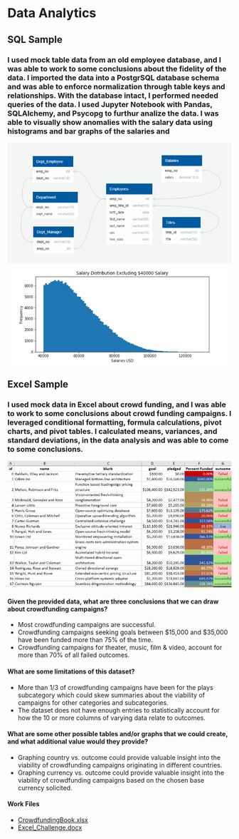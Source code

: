 # Data Analytics
## SQL Sample
### I used mock table data from an old employee database, and I was able to work to some conclusions about the fidelity of the data. I imported the data into a PostgrSQL database schema and was able to enforce normalization through table keys and relationships.  With the database intact, I performed needed queries of the data.  I used Jupyter Notebook with Pandas, SQLAlchemy, and Psycopg to furthur analize the data. I was able to visually show anomalies with the salary data using histograms and bar graphs of the salaries and 
![erd.gif](SQL/erd.gif)
![hist.gif](SQL/Bonus/b4_histogram_exclude_40000.png)
## Excel Sample
### I used mock data in Excel about crowd funding, and I was able to work to some conclusions about crowd funding campaigns. I leveraged conditional formatting, formula calculations, pivot charts, and pivot tables. I calculated means, variances, and standard deviations, in the data analysis and was able to come to some conclusions.
![crowd.gif](Excel/crowd.gif)
#### Given the provided data, what are three conclusions that we can draw about crowdfunding campaigns?
 - Most crowdfunding campaigns are successful.
 - Crowdfunding campaigns seeking goals between $15,000 and $35,000 have been funded more than 75% of the time.
 - Crowdfunding campaigns for theater, music, film & video, account for more than 70% of all failed outcomes.
#### What are some limitations of this dataset?
 - More than 1/3 of crowdfunding campaigns have been for the plays subcategory which could skew summaries about the viability of campaigns for other categories and subcategories.
 - The dataset does not have enough entries to statistically account for how the 10 or more columns of varying data relate to outcomes.
#### What are some other possible tables and/or graphs that we could create, and what additional value would they provide?
 - Graphing country vs. outcome could provide valuable insight into the viability of crowdfunding campaigns originating in different countries.
 - Graphing currency vs. outcome could provide valuable insight into the viability of crowdfunding campaigns based on the chosen base currency solicited.
#### Work Files
- [CrowdfundingBook.xlsx](Excel/work_files/CrowdfundingBook.xlsx)
- [Excel_Challenge.docx](Excel/work_files/Excel_Challenge.docx)

